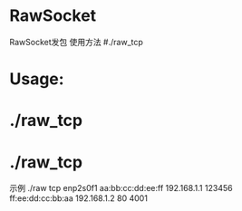 # RawSocket
RawSocket发包
使用方法
#./raw_tcp 
# Usage:
# ./raw_tcp <IF> <smac> <sip> <sport> <dmac> <dip> <dport>
# ./raw_tcp <IF> <smac> <sip> <sport> <dmac> <dip> <dport> <vlan>
示例
./raw tcp enp2s0f1 aa:bb:cc:dd:ee:ff 192.168.1.1 123456 ff:ee:dd:cc:bb:aa 192.168.1.2 80 4001

